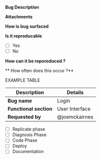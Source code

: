 **Bug Description**


**Attachments**


**How is bug surfaced**  


**Is it reproducable**
* [ ] Yes
* [ ] No

**How can it be reporoduced ?**

** How often does this occur ?**


<!-- Copy table data from Excel and then paste into website https://www.tablesgenerator.com/markdown_tables to generate 
the table and then paste into this file -->

EXAMPLE TABLE

| **Description**                         | Details                                           |
|-----------------------------------------|---------------------------------------------------|
| **Bug name**                            | Login                                             |
| **Functional section**                  | User Interface                                    |
| **Requested by**                        | @joemckairnes                                          |
 

* [ ] Replicate phase
* [ ] Diagnosis Phase
* [ ] Code Phase
* [ ] Deploy
* [ ] Documentation